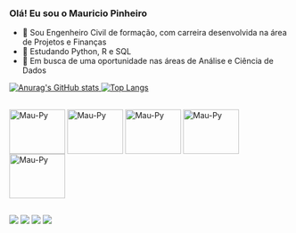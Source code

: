 ### Olá! Eu sou o Mauricio Pinheiro

- 🔭 Sou Engenheiro Civil de formação, com carreira desenvolvida na área de Projetos e Finanças
- 🌱 Estudando Python, R e SQL
- 🔎 Em busca de uma oportunidade nas áreas de Análise e Ciência de Dados

<div>
  <a href="https://github.com./mauriciompinheiro">
  
![Anurag's GitHub stats](https://github-readme-stats.vercel.app/api?username=mauriciompinheiro&show_icons=true&theme=tokyonight)
[![Top Langs](https://github-readme-stats.vercel.app/api/top-langs/?username=mauriciompinheiro&layout=compact&theme=tokyonight)](https://github.com/mauriciompinheiro/github-readme-stats)

<div style="display: inline_block"><br>
  <img align="center" alt="Mau-Py" height="80" width="100" src="https://cdn.jsdelivr.net/gh/devicons/devicon/icons/python/python-original.svg">
  <img align="center" alt="Mau-Py" height="80" width="100" src="https://cdn.jsdelivr.net/gh/devicons/devicon/icons/mysql/mysql-original-wordmark.svg">
  <img align="center" alt="Mau-Py" height="80" width="100" src="https://cdn.jsdelivr.net/gh/devicons/devicon/icons/r/r-original.svg">
  <img align="center" alt="Mau-Py" height="80" width="100" src="https://cdn.jsdelivr.net/gh/devicons/devicon/icons/pandas/pandas-original-wordmark.svg">
  <img align="center" alt="Mau-Py" height="80" width="100" src="https://cdn.jsdelivr.net/gh/devicons/devicon/icons/jupyter/jupyter-original-wordmark.svg">

##

<div>
  <a href="https://www.linkedin.com/in/mauriciompinheiro/" target="_blank"><img src="https://img.shields.io/badge/LinkedIn-0077B5?style=for-the-badge&logo=linkedin&logoColor=white" target="_blank"></a>
  <a href = "mailto:mpinheiro.mauricio@gmail.com"><img src="https://img.shields.io/badge/Gmail-D14836?style=for-the-badge&logo=gmail&logoColor=white" target="_blank"></a>
  <a href = "https://wa.me/5547996116898" target="_blank"><img src="https://img.shields.io/badge/WhatsApp-25D366?style=for-the-badge&logo=whatsapp&logoColor=white" target="_blank"></a>
  <a href = "https://t.me/maupinheiro" target="_blank"><img src="https://img.shields.io/badge/Telegram-2CA5E0?style=for-the-badge&logo=telegram&logoColor=white">
